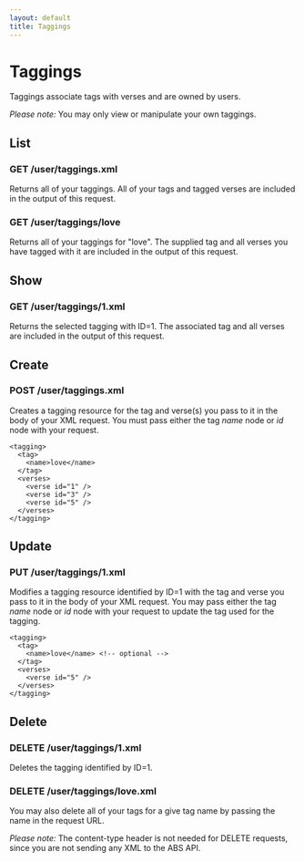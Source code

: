 ```yaml
---
layout: default
title: Taggings
---
```


# Taggings

Taggings associate tags with verses and are owned by users.

*Please note:* You may only view or manipulate your own taggings.

## List                                       

### GET /user/taggings.xml

Returns all of your taggings.  All of your tags and tagged verses are included in the output of this request.

### GET /user/taggings/love

Returns all of your taggings for "love".  The supplied tag and all verses you have tagged with it are included in the output of this request.

## Show

### GET /user/taggings/1.xml

Returns the selected tagging with ID=1.  The associated tag and all verses are included in the output of this request.

## Create

### POST /user/taggings.xml

Creates a tagging resource for the tag and verse(s) you pass to it in the body of your XML request.  You must pass either the tag *name* node or *id* node with your request.

    <tagging>
      <tag>
        <name>love</name>
      </tag>      
      <verses>
        <verse id="1" />
        <verse id="3" />
        <verse id="5" />
      </verses>
    </tagging>

## Update

### PUT /user/taggings/1.xml

Modifies a tagging resource identified by ID=1 with the tag and verse you pass to it in the body of your XML request.  You may pass either the tag *name* node or *id* node with your request to update the tag used for the tagging.

    <tagging>
      <tag>
        <name>love</name> <!-- optional -->
      </tag>      
      <verses>
        <verse id="5" />
      </verses>
    </tagging>

## Delete

### DELETE /user/taggings/1.xml

Deletes the tagging identified by ID=1.

### DELETE /user/taggings/love.xml
                
You may also delete all of your tags for a give tag name by passing the name in the request URL.

*Please note:* The content-type header is not needed for DELETE requests, since you are not sending any XML to the ABS API.